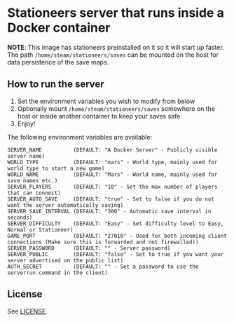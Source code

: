 # Stationeers server that runs inside a Docker container

**NOTE**: This image has stationeers preinstalled on it so it will start up faster. The path ```/home/steam/stationeers/saves``` can be mounted on the host for data persistence of the save maps.

## How to run the server

1. Set the environment variables you wish to modify from below
2. Optionally mount ```/home/steam/stationeers/saves``` somewhere on the host or inside another container to keep your saves safe
3. Enjoy!

The following environment variables are available:
```
SERVER_NAME          (DEFAULT: "A Docker Server" - Publicly visible server name)
WORLD_TYPE           (DEFAULT: "mars" - World type, mainly used for world type to start a new game)
WORLD_NAME           (DEFAULT: "Mars" - World name, mainly used for save names etc.)
SERVER_PLAYERS       (DEFAULT: "10" - Set the max number of players that can connect)
SERVER_AUTO_SAVE     (DEFAULT: "true" - Set to false if you do not want the server automatically saving)
SERVER_SAVE_INTERVAL (DEFAULT: "300" - Automatic save interval in seconds)
SERVER_DIFFICULTY    (DEFAULT: "Easy" - Set difficulty level to Easy, Normal or Stationeer)
GAME_PORT            (DEFAULT: "27016" - Used for both incoming client connections (Make sure this is forwarded and not firewalled))
SERVER_PASSWORD      (DEFAULT: "" - Server password)
SERVER_PUBLIC        (DEFAULT: "false" - Set to true if you want your server advertised on the public list)
AUTH_SECRET          (DEFAULT: "" - Set a password to use the serverrun command in the client)
```

## License

See [LICENSE](LICENSE).
